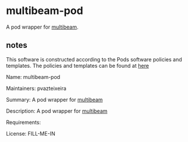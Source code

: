 # multibeam-pod

A pod wrapper for [multibeam](https://github.com/pvazteixeira/multibeam).

## notes
This software is constructed according to the Pods software policies and
templates.  The policies and templates can be found at [here](http://sourceforge.net/projects/pods)

Name:         multibeam-pod

Maintainers:  pvazteixeira

Summary:      A pod wrapper for [multibeam](https://github.com/pvazteixeira/multibeam)

Description:  A pod wrapper for [multibeam](https://github.com/pvazteixeira/multibeam)

Requirements: 

License:      FILL-ME-IN
